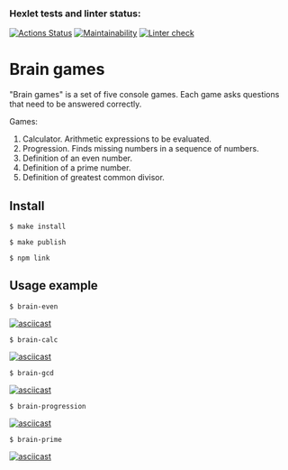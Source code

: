 ### Hexlet tests and linter status:
[![Actions Status](https://github.com/IlyaG13/frontend-project-lvl1/workflows/hexlet-check/badge.svg)](https://github.com/IlyaG13/frontend-project-lvl1/actions)
[![Maintainability](https://api.codeclimate.com/v1/badges/a99a88d28ad37a79dbf6/maintainability)](https://codeclimate.com/github/codeclimate/codeclimate/maintainability)
[![Linter check](https://github.com/IlyaG13/frontend-project-lvl1/actions/workflows/linter-check.yml/badge.svg)](https://github.com/IlyaG13/frontend-project-lvl1/actions)

# Brain games
"Brain games" is a set of five console games. Each game asks questions that need to be answered correctly.

Games:
1. Calculator. Arithmetic expressions to be evaluated.
2. Progression. Finds missing numbers in a sequence of numbers.
3. Definition of an even number.
4. Definition of a prime number.
5. Definition of greatest common divisor.

## Install
```
$ make install
```
```
$ make publish
```
```
$ npm link
```

## Usage example

```
$ brain-even
```
[![asciicast](https://asciinema.org/a/464576.svg)](https://asciinema.org/a/464576)
```
$ brain-calc
```
[![asciicast](https://asciinema.org/a/464676.svg)](https://asciinema.org/a/464676)

```
$ brain-gcd
```
[![asciicast](https://asciinema.org/a/464679.svg)](https://asciinema.org/a/464679)

```
$ brain-progression
```
[![asciicast](https://asciinema.org/a/464681.svg)](https://asciinema.org/a/464681)
```
$ brain-prime
```
[![asciicast](https://asciinema.org/a/464682.svg)](https://asciinema.org/a/464682)